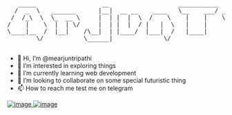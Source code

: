<pre>

   _____                  __                   ___________          .__                      __    .__      .__ 
  /  _  \   _______      |__|  __ __    ____   \__    ___/ _______  |__| ______   _____    _/  |_  |  |__   |__|
 /  /_\  \  \_  __ \     |  | |  |  \  /    \    |    |    \_  __ \ |  | \____ \  \__  \   \   __\ |  |  \  |  |
/    |    \  |  | \/     |  | |  |  / |   |  \   |    |     |  | \/ |  | |  |_> >  / __ \_  |  |   |   Y  \ |  |
\____|__  /  |__|    /\__|  | |____/  |___|  /   |____|     |__|    |__| |   __/  (____  /  |__|   |___|  / |__|
        \/           \______|              \/                            |__|          \/               \/      

</pre>

- 👋 Hi, I’m @mearjuntripathi
- 👀 I’m interested in exploring things
- 🌱 I’m currently learning web development
- 💞️ I’m looking to collaborate on some special futuristic thing
- 📫 How to reach me test me on telegram 

<!---
mearjuntripathi/mearjuntripathi is a ✨ special ✨ repository because its `README.md` (this file) appears on your GitHub profile.
You can click the Preview link to take a look at your changes.
--->
<a href="https://www.linkedin.com/in/arjun-tripathi-478b77204/">![image](https://user-images.githubusercontent.com/74202760/184478041-34210e45-3782-4e2d-aefe-fe9c889ca6c5.png)
</a>
<a href="https://www.codechef.com/users/isthisarjun">![image](https://user-images.githubusercontent.com/74202760/184478105-5e1da3a6-2082-407b-b26d-2e6a5a823d53.png)
</a>
<a href=""></a>
<a href=""></a>
<a href=""></a>
<a href=""></a>
<a href=""></a>
